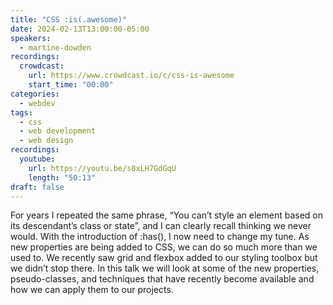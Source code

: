 ```yaml
---
title: "CSS :is(.awesome)"
date: 2024-02-13T13:00:00-05:00
speakers:
  - martine-dowden
recordings:
  crowdcast:
    url: https://www.crowdcast.io/c/css-is-awesome
    start_time: "00:00"
categories:
  - webdev
tags:
  - css
  - web development
  - web design
recordings:
  youtube:
    url: https://youtu.be/s0xLH7GdGqU
    length: "50:13"
draft: false
---
```


For years I repeated the same phrase, “You can’t style an element based on its descendant’s class or state”, and I can clearly recall thinking we never would. With the introduction of :has(), I now need to change my tune. As new properties are being added to CSS, we can do so much more than we used to. We recently saw grid and flexbox added to our styling toolbox but we didn’t stop there. In this talk we will look at some of the new properties, pseudo-classes, and techniques that have recently become available and how we can apply them to our projects.